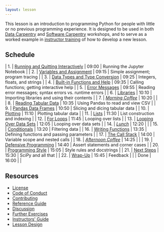 ```yaml
---
layout: lesson
---
```

This lesson is an introduction to programming Python for people with little or no previous programming experience.
It is designed to be used in both [Data Carpentry][dc-website] and [Software Carpentry][swc-website] workshops,
and to serve as a worked example in [instructor training][instructor-training] of how to develop a new lesson.

## Schedule

|  1. | [Running and Quitting Interactively](01-run-quit.html)     | 09:00 | Running the Jupyter Notebook 			      |
|  2. | [Variables and Assignment](02-variables.html)              | 09:15 | Simple assignment; program tracing 		      |
|  3. | [Data Types and Type Conversion](03-types-conversion.html) | 09:25 | Integers, floats, and strings 			      |
|  4. | [Built-in Functions and Help](04-built-in.html)            | 09:35 | Calling functions; getting interactive help 	      |
|  5. | [Error Messages](05-error-messages.html)                   | 09:55 | Reading error messages; syntax errors vs. runtime errors |
|  6. | [Libraries](06-libraries.html)                             | 10:10 | Importing libraries and using their contents 	      |
|  7. | *[Morning Coffee](07-coffee.html)*                         | 10:20 |     						      |
|  8. | [Reading Tabular Data](08-reading-tabular.html)            | 10:35 | Using Pandas to read and view CSV 			      |
|  9. | [Pandas Data Frames](09-data-frames.html)                  | 10:50 | Slicing and dicing tabular data 			      |
| 10. | [Plotting](10-plotting.html)                               | 11:10 | Plotting tabular data 				      |
| 11. | [Lists](11-lists.html)                                     | 11:30 | List construction and indexing 			      |
| 12. | [For Loops](12-for-loops.html)                             | 11:45 | Looping over lists 				      |
| 13. | [Looping Over Data Sets](13-looping-data-sets.html)        | 12:05 | Looping over data sets 				      |
| 14. | *[Lunch](14-lunch.html)*                                   | 12:20 |     						      |
| 15. | [Conditionals](15-conditionals.html)                       | 13:20 | Filtering data 					      |
| 16. | [Writing Functions](16-writing-functions.html)             | 13:35 | Defining functions and passing parameters 		      |
| 17. | [The Call Stack](17-call-stack.html)                       | 14:00 | Variable scope and nested calls 			      |
| 18. | *[Afternoon Coffee](18-coffee.html)*                       | 14:25 |     						      |
| 19. | [Defensive Programming](19-defensive.html)                 | 14:40 | Assert statements and corner cases 		      |
| 20. | [Programming Style](20-programming-style.html)             | 15:05 | Style rules and docstrings 			      |
| 21. | [Next Steps](21-next-steps.html)                           | 15:30 | SciPy and all that 				      |
| 22. | [Wrap-Up](22-wrap.html)                                    | 15:45 | Feedback 						      |
|     | Done                                                       | 16:00 | 							      |

## Resources

*   [License](LICENSE.html)
*   [Code of Conduct](CONDUCT.html)
*   [Contributing](CONTRIBUTING.html)
*   [Reference Guide](reference.html)
*   [Discussion](discussion.html)
*   [Further Exercises](exercises.html)
*   [Instructors' Guide](instructors.html)
*   [Lesson Design](design.html)

[dc-website]: http://datacarpentry.org
[instructor-training]: https://swcarpentry.github.io/instructor-training/
[swc-website]: http://software-carpentry.org
